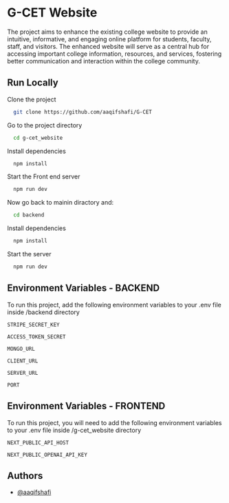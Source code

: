 # G-CET Website

The project aims to enhance the existing college website to provide an intuitive, informative, and engaging online platform for students, faculty, staff, and visitors. The enhanced website will serve as a central hub for accessing important college information, resources, and services, fostering better communication and interaction within the college community.

## Run Locally

Clone the project

```bash
  git clone https://github.com/aaqifshafi/G-CET
```

Go to the project directory

```bash
  cd g-cet_website
```

Install dependencies

```bash
  npm install
```

Start the Front end server

```bash
  npm run dev
```


Now go back to mainin diractory and:

```bash
  cd backend
```

Install dependencies

```bash
  npm install
```

Start the server

```bash
  npm run dev
```

## Environment Variables - BACKEND

To run this project, add the following environment variables to your .env file inside /backend directory

`STRIPE_SECRET_KEY`

`ACCESS_TOKEN_SECRET`

`MONGO_URL`

`CLIENT_URL`

`SERVER_URL`

`PORT`

## Environment Variables - FRONTEND

To run this project, you will need to add the following environment variables to your .env file inside /g-cet_website directory

`NEXT_PUBLIC_API_HOST`

`NEXT_PUBLIC_OPENAI_API_KEY`



## Authors

- [@aaqifshafi](https://www.github.com/aaqifshafi)
